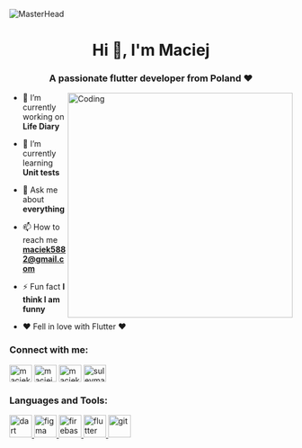 ![MasterHead](https://res.cloudinary.com/dsxbnby76/image/upload/v1682337442/flutter_d9bc7de1f4_94d99c8220.png)
<h1 align="center">Hi 👋, I'm Maciej</h1>
<h3 align="center">A passionate flutter developer from Poland ❤️</h3>
<img align="right" alt= "Coding" width="400" src="https://cdn.dribbble.com/users/1162077/screenshots/3848914/programmer.gif">

- 🔭 I’m currently working on **Life Diary**

- 🌱 I’m currently learning **Unit tests**

- 💬 Ask me about **everything**

- 📫 How to reach me **maciek5882@gmail.com**

- ⚡ Fun fact **I think I am funny**

- ❤️ Fell in love with Flutter ❤️ 

<h3 align="left">Connect with me:</h3>
<p align="left">
<a href="https://twitter.com/maciek5882" target="blank"><img align="center" src="https://raw.githubusercontent.com/rahuldkjain/github-profile-readme-generator/master/src/images/icons/Social/twitter.svg" alt="maciek5882" height="30" width="40" /></a>
<a href="https://linkedin.com/in/maciej sulikowski" target="blank"><img align="center" src="https://raw.githubusercontent.com/rahuldkjain/github-profile-readme-generator/master/src/images/icons/Social/linked-in-alt.svg" alt="maciej sulikowski" height="30" width="40" /></a>
<a href="https://fb.com/maciek sulikowski" target="blank"><img align="center" src="https://raw.githubusercontent.com/rahuldkjain/github-profile-readme-generator/master/src/images/icons/Social/facebook.svg" alt="maciek sulikowski" height="30" width="40" /></a>
<a href="https://instagram.com/suleymani_99" target="blank"><img align="center" src="https://raw.githubusercontent.com/rahuldkjain/github-profile-readme-generator/master/src/images/icons/Social/instagram.svg" alt="suleymani_99" height="30" width="40" /></a>
</p>

<h3 align="left">Languages and Tools:</h3>
<p align="left"> <a href="https://dart.dev" target="_blank" rel="noreferrer"> <img src="https://www.vectorlogo.zone/logos/dartlang/dartlang-icon.svg" alt="dart" width="40" height="40"/> </a> <a href="https://www.figma.com/" target="_blank" rel="noreferrer"> <img src="https://www.vectorlogo.zone/logos/figma/figma-icon.svg" alt="figma" width="40" height="40"/> </a> <a href="https://firebase.google.com/" target="_blank" rel="noreferrer"> <img src="https://www.vectorlogo.zone/logos/firebase/firebase-icon.svg" alt="firebase" width="40" height="40"/> </a> <a href="https://flutter.dev" target="_blank" rel="noreferrer"> <img src="https://www.vectorlogo.zone/logos/flutterio/flutterio-icon.svg" alt="flutter" width="40" height="40"/> </a> <a href="https://git-scm.com/" target="_blank" rel="noreferrer"> <img src="https://www.vectorlogo.zone/logos/git-scm/git-scm-icon.svg" alt="git" width="40" height="40"/> </a> </p>
